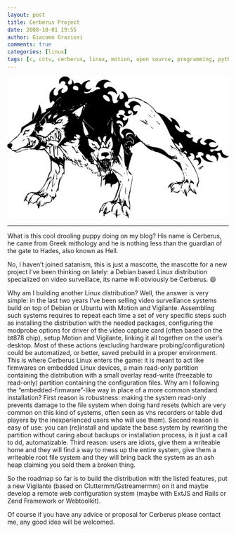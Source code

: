```yaml
---
layout: post
title: Cerberus Project
date: 2008-10-01 19:55
author: Giacomo Graziosi
comments: true
categories: [linux]
tags: [c, cctv, cerberus, linux, motion, open source, programming, python, ruby, security, surveillance, video surveillance, vigilante]
---
```

<img src="/assets/cerberus.png" class="img-responsive" alt="Cerberus illustration">

---
What is this cool drooling puppy doing on my blog? His name is Cerberus, he came from Greek mithology and he is nothing less than the guardian of the gate to Hades, also known as Hell.

No, I haven’t joined satanism, this is just a mascotte, the mascotte for a new project I’ve been thinking on lately: a Debian based Linux distribution specialized on video surveillace, its name will obviously be Cerberus. :smile:

Why am I building another Linux distribution? Well, the answer is very simple: in the last two years I’ve been selling video surveillance systems build on top of Debian or Ubuntu with Motion and Vigilante. Assembling such systems requires to repeat each time a set of very specific steps such as installing the distribution with the needed packages, configuring the modprobe options for driver of the video capture card (often based on the bt878 chip), setup Motion and Vigilante, linking it all together on the user’s desktop. Most of these actions (excluding hardware probing/configuration) could be automatized, or better, saved prebuild in a proper environment.
This is where Cerberus Linux enters the game: it is meant to act like firmwares on embedded Linux devices, a main read-only partition containing the distribution with a small overlay read-write (freezable to read-only) partition containing the configuration files.
Why am I following the “embedded-firmware”-like way in place of a more common standard installation? First reason is robustness: making the system read-only prevents damage to the file system when doing hard resets (which are very common on this kind of systems, often seen as vhs recorders or table dvd players by the inexperienced users who will use them). Second reason is easy of use: you can (re)install and update the base system by rewriting the partition without caring about backups or installation process, is it just a call to dd, automatizable. Third reason: users are idiots, give them a writeable home and they will find a way to mess up the entire system, give them a writeable root file system and they will bring back the system as an ash heap claiming you sold them a broken thing.

So the roadmap so far is to build the distribution with the listed features, put a new Vigilante (based on Cluttermm/Gstreamermm) on it and maybe develop a remote web configuration system (maybe with ExtJS and Rails or Zend Framework or Webtoolkit).

Of course if you have any advice or proposal for Cerberus please contact me, any good idea will be welcomed.
